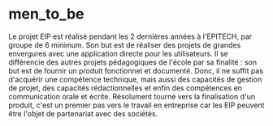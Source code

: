 men_to_be
=========

Le projet EIP est réalisé pendant les 2 dernières années à l'EPITECH, par groupe de 6 minimum. Son but est de réaliser des projets de grandes envergures avec une application directe pour les utilisateurs. Il se différencie des autres projets pédagogiques de l'école par sa finalité : son but est de fournir un produit fonctionnel et documenté. Donc, il ne suffit pas d'acquérir une compétence technique, mais aussi des capacités de gestion de projet, des capacités rédactionnelles et enfin des compétences en communication orale et écrite. Résolument tourné vers la finalisation d'un produit, c'est un premier pas vers le travail en entreprise car les EIP peuvent être l'objet de partenariat avec des sociétés.
